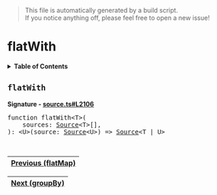 > This file is automatically generated by a build script.<br>If you notice anything off, please feel free to open a new issue!

# flatWith

<details><summary><b>Table of Contents</b></summary>

1. [<code>flatWith</code>](#flatWith)</details>

## <a name="flatWith"></a><code>flatWith</code>

<b>Signature - [source.ts#L2106](..\/..\/packages\/core\/src\/source.ts#L2106)</b>

<pre>function flatWith&lt;T&gt;(<br>    sources: <a href="../03-api-source/00-Source.md#Source-Interface">Source</a>&lt;T&gt;[],<br>): &lt;U&gt;(source: <a href="../03-api-source/00-Source.md#Source-Interface">Source</a>&lt;U&gt;) =&gt; <a href="../03-api-source/00-Source.md#Source-Interface">Source</a>&lt;T | U&gt;</pre><br>

| [Previous \(flatMap\)](033-flatMap.md#readme) |
| --- |

<div align="right">

| [Next \(groupBy\)](035-groupBy.md#readme) |
| --- |
</div>
